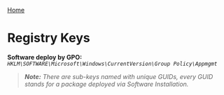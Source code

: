 [Home](/)
# Registry Keys

**Software deploy by GPO:** *`HKLM\SOFTWARE\Microsoft\Windows\CurrentVersion\Group Policy\Appmgmt`*
> **_Note:_** *There are sub-keys named with unique GUIDs, every GUID stands for a package deployed via Software Installation.*
